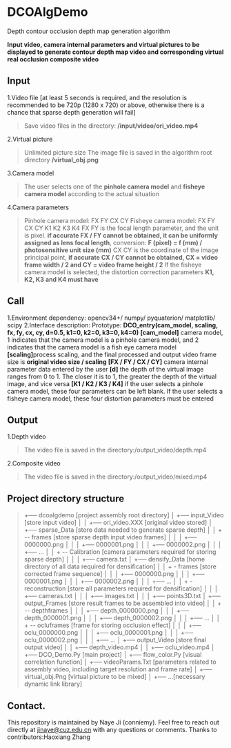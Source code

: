 # DCOAlgDemo
Depth contour occlusion depth map generation algorithm

**Input video, camera internal parameters and virtual pictures to be displayed to generate contour depth map video and corresponding virtual real occlusion composite video**
 
 
 
## Input
 
1.Video file [at least 5 seconds is required, and the resolution is recommended to be 720p (1280 x 720) or above, otherwise there is a chance that sparse depth generation will fail]
> Save video files in the directory: <b>/input/video/ori_video.mp4</b>
 
2.Virtual picture
> Unlimited picture size
The image file is saved in the algorithm root directory <b>/virtual_obj.png</b>
 
3.Camera model
> The user selects one of the <b>pinhole camera model</b> and <b> fisheye camera model</b> according to the actual situation
 
4.Camera parameters
>Pinhole camera model: FX FY CX CY
Fisheye camera model: FX FY CX CY K1 K2 K3 K4
FX FY is the focal length parameter, and the unit is pixel. <b> if accurate FX / FY cannot be obtained, it can be uniformly assigned as lens focal length</b>, conversion: <b>F (pixel) = f (mm) / photosensitive unit size (mm)</b>
CX CY is the coordinate of the image principal point, <b>if accurate CX / CY cannot be obtained, CX = video frame width / 2 and CY = video frame height / 2</b>
If the fisheye camera model is selected, the distortion correction parameters <b>K1, K2, K3 and K4 must have</b>

## Call
1.Environment dependency: opencv34+/ numpy/ pyquaterion/ matplotlib/ scipy 
2.Interface description:
Prototype: <b>DCO_entry(cam_model, scaling, fx, fy, cx, cy, d=0.5, k1=0, k2=0, k3=0, k4=0)</b> 
<b>[cam_model]</b> camera model, 1 indicates that the camera model is a pinhole camera model, and 2 indicates that the camera model is a fish eye camera model
<b>[scaling]</b>process scaling, and the final processed and output video frame size is <b> original video size / scaling</b>
<b>[FX / FY / CX / CY]</b> camera internal parameter data entered by the user
<b>[d]</b> the depth of the virtual image ranges from 0 to 1. The closer it is to 1, the greater the depth of the virtual image, and vice versa
<b>[K1 / K2 / K3 / K4]</b> if the user selects a pinhole camera model, these four parameters can be left blank. If the user selects a fisheye camera model, these four distortion parameters must be entered
 
## Output
1.Depth video
> The video file is saved in the directory:/output_video/depth.mp4 
 
2.Composite video
> The video file is saved in the directory:/output_video/mixed.mp4 
 
## Project directory structure
>+── dcoalgdemo [project assembly root directory]
│ +── input_Video [store input video]
│ │ +── ori_video.XXX [original video stored]
│ +── sparse_Data [store data needed to generate sparse depth]
│ │ + -- frames [store sparse depth input video frames]
│ │ │ +── 0000000.png 
│ │ │ +── 0000001.png 
│ │ │ +── 0000002.png 
│ │ │ +── ... 
│ │ + -- Calibration [camera parameters required for storing sparse depth]
│ │ │ +── camera.txt 
│ +── densify_Data [home directory of all data required for densification]
│ │ + - frames [store corrected frame sequence]
│ │ │ +── 0000000.png 
│ │ │ +── 0000001.png 
│ │ │ +── 0000002.png 
│ │ │ +── ... 
│ │ + - reconstruction [store all parameters required for densification]
│ │ │ +── cameras.txt 
│ │ │ +── images.txt 
│ │ │ +── points3D.txt 
│ +── output_Frames [store result frames to be assembled into video]
│ │ + -- depthframes
│ │ │ +── depth_0000000.png 
│ │ │ +── depth_0000001.png 
│ │ │ +── depth_0000002.png 
│ │ │ +── ... 
│ │ + -- ocluframes [frame for storing occlusion effect]
│ │ │ +── oclu_0000000.png 
│ │ │ +── oclu_0000001.png 
│ │ │ +── oclu_0000002.png 
│ │ │ +── ... 
│ +── output_Video [store final output video]
│ │ +── depth_video.mp4 
│ │ +── oclu_video.mp4 
│ +── DCO_Demo.Py [main project]
│ +── flow_color.Py [visual correlation function]
│ +── videoParams.Txt [parameters related to assembly video, including target resolution and frame rate]
│ +── virtual_obj.Png [virtual picture to be mixed]
│ +── ...[necessary dynamic link library]

## Contact.
This repository is maintained by Naye Ji (conniemy). Feel free to reach out directly at jinaye@cuz.edu.cn with any questions or comments. Thanks to contributors:Haoxiang Zhang
